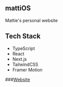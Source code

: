 ## mattiOS
Mattie's personal website

## Tech Stack
- TypeScript
- React
- Next.js
- TailwindCSS
- Framer Motion

###[Website](https://mattiel.dev)